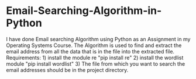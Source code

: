 # Email-Searching-Algorithm-in-Python
I have done Email searching Algorithm using Python as an Assignment in my Operating Systems Course. The Algorithm is used to find and extract the email address from all the data that is in the file into the extracted file.
Requirements:
      1) install the module re "pip install re"
      2) install the wordlist module "pip install wordlist"
      3) The file from which you want to search the email addresses should be in the project directory.
